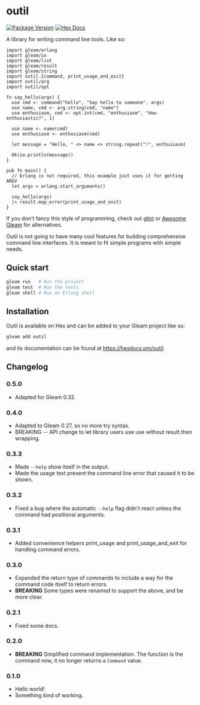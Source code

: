 # outil

[![Package Version](https://img.shields.io/hexpm/v/outil)](https://hex.pm/packages/outil)
[![Hex Docs](https://img.shields.io/badge/hex-docs-ffaff3)](https://hexdocs.pm/outil/)

A library for writing command line tools. Like so:

```gleam
import gleam/erlang
import gleam/io
import gleam/list
import gleam/result
import gleam/string
import outil.{command, print_usage_and_exit}
import outil/arg
import outil/opt

fn say_hello(args) {
  use cmd <- command("hello", "Say hello to someone", args)
  use name, cmd <- arg.string(cmd, "name")
  use enthusiasm, cmd <- opt.int(cmd, "enthusiasm", "How enthusiastic?", 1)

  use name <- name(cmd)
  use enthusiasm <- enthusiasm(cmd)

  let message = "Hello, " <> name <> string.repeat("!", enthusiasm)

  Ok(io.println(message))
}

pub fn main() {
  // Erlang is not required, this example just uses it for getting ARGV
  let args = erlang.start_arguments()

  say_hello(args)
  |> result.map_error(print_usage_and_exit)
}
```

If you don't fancy this style of programming, check out [glint] or [Awesome Gleam] for alternatives.

Outil is not going to have many cool features for building comprehensive command line
interfaces. It is meant to fit simple programs with simple needs.

[glint]: https://github.com/tanklesxl/glint
[Awesome Gleam]: https://github.com/gleam-lang/awesome-gleam#cli

## Quick start

```sh
gleam run   # Run the project
gleam test  # Run the tests
gleam shell # Run an Erlang shell
```

## Installation

Outil is available on Hex and can be added to your Gleam project like so:

```sh
gleam add outil
```

and its documentation can be found at <https://hexdocs.pm/outil>.

## Changelog

### 0.5.0

* Adapted for Gleam 0.32.

### 0.4.0

* Adapted to Gleam 0.27, so no more try syntax.
* BREAKING -- API change to let library users use use without result.then wrapping.

### 0.3.3

* Made `--help` show itself in the output.
* Made the usage text present the command line error that caused it to be shown.

### 0.3.2

* Fixed a bug where the automatic `--help` flag didn't react unless the command had positional arguments.

### 0.3.1

* Added convenience helpers print_usage and print_usage_and_exit for handling command errors.

### 0.3.0

* Expanded the return type of commands to include a way for the command code itself to return errors.
* **BREAKING** Some types were renamed to support the above, and be more clear.

### 0.2.1

* Fixed some docs.

### 0.2.0

* **BREAKING** Simplified command implementation. The function is the command now, it no longer returns a `Command` value.

### 0.1.0

* Hello world!
* Something kind of working.
